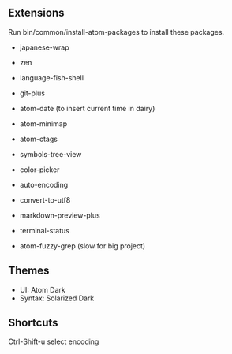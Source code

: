 ## Extensions

Run bin/common/install-atom-packages to install these packages.

- japanese-wrap
- zen
- language-fish-shell
- git-plus
- atom-date (to insert current time in dairy)
- atom-minimap
- atom-ctags
- symbols-tree-view

- color-picker

- auto-encoding
- convert-to-utf8

- markdown-preview-plus
- terminal-status
- atom-fuzzy-grep (slow for big project)

## Themes
- UI: Atom Dark
- Syntax: Solarized Dark


## Shortcuts
Ctrl-Shift-u    select encoding
